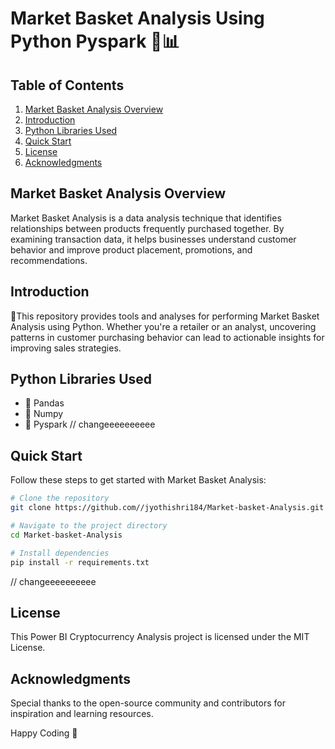 # Market Basket Analysis Using Python Pyspark 🛒📊

## Table of Contents
1. [Market Basket Analysis Overview](#market-basket-analysis-overview)
2. [Introduction](#introduction)
3. [Python Libraries Used](#python-libraries-used)
4. [Quick Start](#quick-start)
5. [License](#license)
6. [Acknowledgments](#acknowledgments)

## Market Basket Analysis Overview
Market Basket Analysis is a data analysis technique that identifies relationships between products frequently purchased together. By examining transaction data, it helps businesses understand customer behavior and improve product placement, promotions, and recommendations.

## Introduction
📍This repository provides tools and analyses for performing Market Basket Analysis using Python. Whether you're a retailer or an analyst, uncovering patterns in customer purchasing behavior can lead to actionable insights for improving sales strategies.

## Python Libraries Used
- 🌟 Pandas
- 🌟 Numpy
- 🌟 Pyspark // changeeeeeeeeee

## Quick Start
Follow these steps to get started with Market Basket Analysis:

```bash
# Clone the repository
git clone https://github.com//jyothishri184/Market-basket-Analysis.git

# Navigate to the project directory
cd Market-basket-Analysis

# Install dependencies
pip install -r requirements.txt
```
// changeeeeeeeeee

## License
This Power BI Cryptocurrency Analysis project is licensed under the MIT License.

## Acknowledgments

Special thanks to the open-source community and contributors for inspiration and learning resources.

Happy Coding 🚀
